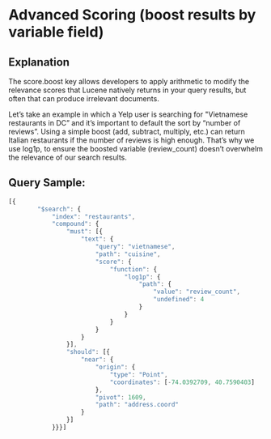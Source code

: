 # Advanced Scoring (boost results by variable field)


## Explanation

The score.boost key allows developers to apply arithmetic to modify the relevance scores that Lucene natively returns in your query results, but often that can produce irrelevant documents.

Let’s take an example in which a Yelp user is searching for "Vietnamese restaurants in DC” and it’s important to default the sort by “number of reviews”. Using a simple boost (add, subtract, multiply, etc.) can return Italian restaurants if the number of reviews is high enough. That’s why we use log1p, to ensure the boosted variable (review_count) doesn’t overwhelm the relevance of our search results.

## Query Sample:

``` javascript
[{
		"$search": {
			"index": "restaurants",
			"compound": {
				"must": [{
					"text": {
						"query": "vietnamese",
						"path": "cuisine",
						"score": {
							"function": {
								"log1p": {
									"path": {
										"value": "review_count",
										"undefined": 4
									}
								}
							}
						}
					}
				}],
				"should": [{
					"near": {
						"origin": {
							"type": "Point",
							"coordinates": [-74.0392709, 40.7590403]
						},
						"pivot": 1609,
						"path": "address.coord"
					}
				}]
			}}}]
```
